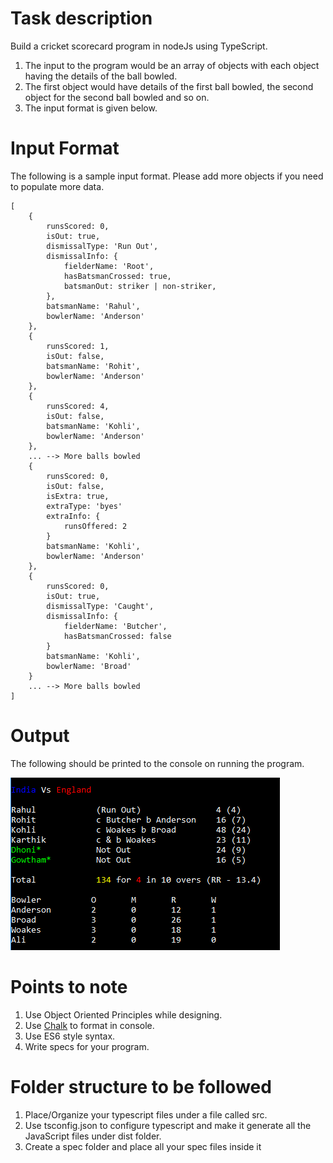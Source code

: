# Task description

Build a cricket scorecard program in nodeJs using TypeScript.
1.  The input to the program would be an array of objects with each object having the details of the ball bowled.
2. The first object would have details of the first ball bowled, the second object for the second ball bowled and so on.
3. The input format is given below.

# Input Format

The following is a sample input format. Please add more objects if you need to populate more data.
```
[
    {
        runsScored: 0,
        isOut: true,
        dismissalType: 'Run Out',
        dismissalInfo: {
            fielderName: 'Root',
            hasBatsmanCrossed: true,
            batsmanOut: striker | non-striker,
        },
        batsmanName: 'Rahul',
        bowlerName: 'Anderson'
    },
    {
        runsScored: 1,
        isOut: false,
        batsmanName: 'Rohit',
        bowlerName: 'Anderson'
    },
    {
        runsScored: 4,
        isOut: false,
        batsmanName: 'Kohli',
        bowlerName: 'Anderson'
    },
    ... --> More balls bowled
    {
        runsScored: 0,
        isOut: false,
        isExtra: true,
        extraType: 'byes'
        extraInfo: {
            runsOffered: 2
        }
        batsmanName: 'Kohli',
        bowlerName: 'Anderson'
    },
    {
        runsScored: 0,
        isOut: true,
        dismissalType: 'Caught',
        dismissalInfo: {
            fielderName: 'Butcher',
            hasBatsmanCrossed: false
        }
        batsmanName: 'Kohli',
        bowlerName: 'Broad'
    }
    ... --> More balls bowled
]

```

# Output
The following should be printed to the console on running the program.

![](scorecard.PNG)

# Points to note
1. Use Object Oriented Principles while designing.
2. Use [Chalk](https://github.com/chalk/chalk) to format in console.
3. Use ES6 style syntax.
4. Write specs for your program.

# Folder structure to be followed
1. Place/Organize your typescript files under a file called src.
2. Use tsconfig.json to configure typescript and make it generate all the JavaScript files under dist folder.
3. Create a spec folder and place all your spec files inside it